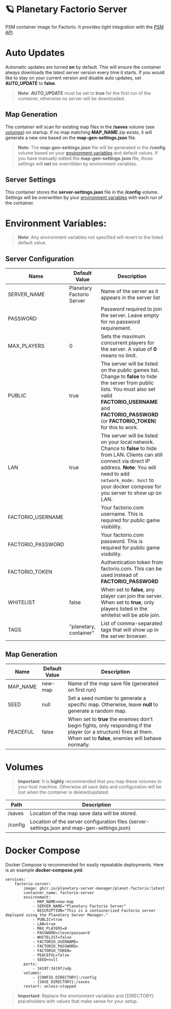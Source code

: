 # 🪐 Planetary Factorio Server
PSM container image for Factorio. It provides tight integration with the [PSM API](https://github.com/planetary-server-manager/api-server).

# Auto Updates
Automatic updates are turned **on** by default. This will ensure the container always downloads the latest server version every time it starts. If you would like to stay on your current version and disable auto updates, set **AUTO_UPDATE** to **false**.

> **Note**: **AUTO_UPDATE** must be set to **true** for the first run of the container, otherwise no server will be downloaded.

## Map Generation
The container will scan for existing map files in the **/saves** volume (see [volumes](#volumes)) on startup. If no map matching **MAP_NAME**.zip exists, it will generate a new one based on the **map-gen-settings.json** file. 

> **Note**: The **map-gen-settings.json** file will be generated in the **/config** volume based on your [environment variables](#environment-variables) and default values. If you have manually edited the **map-gen-settings.json** file, those settings will **not** be overridden by environment variables.

## Server Settings
This container stores the **server-settings.json** file in the **/config** volume. Settings will be overwritten by your [environment variables](#environment-variables) with each run of the container.

# Environment Variables:
> **Note**: Any environment variables not specified will revert to the listed default value.

## Server Configuration
| Name | Default Value | Description |
| --- | --- | --- |
| SERVER_NAME | Planetary Factorio Server | Name of the server as it appears in the server list |
| PASSWORD |  | Password required to join the server. Leave empty for no password requirement. |
| MAX_PLAYERS | 0 | Sets the maximum concurrent players for the server. A value of **0** means no limit. |
| PUBLIC | true | The server will be listed on the public games list. Change to **false** to hide the server from public lists. You must also set valid **FACTORIO_USERNAME** and **FACTORIO_PASSWORD** (or **FACTORIO_TOKEN**) for this to work. |
| LAN | true | The server will be listed on your local network. Chance to **false** to hide from LAN. Clients can still connect via direct IP address. **Note**: You will need to add `network_mode: host` to your docker compose for you server to show up on LAN. | 
| FACTORIO_USERNAME |  | Your factorio.com username. This is required for public game visibility. |
| FACTORIO_PASSWORD |  | Your factorio.com password. This is required for public game visibility. |
| FACTORIO_TOKEN |  | Authentication token from factorio.com. This can be used instead of **FACTORIO_PASSWORD** |
| WHITELIST | false | When set to **false**, any player can join the server. When set to **true**, only players listed in the whitelist will be able join. | 
| TAGS | "planetary, container" | List of comma-separated tags that will show up in the server browser. |

## Map Generation
| Name | Default Value | Description |
| --- | --- | --- |
| MAP_NAME | new-map | Name of the map save file (generated on first run) |
| SEED | null | Set a seed number to generate a specific map. Otherwise, leave **null** to generate a random map. |
| PEACEFUL | false | When set to **true** the enemies don't begin fights, only responding if the player (or a structure) fires at them. When set to **false**, enemies will behave normally. |

# Volumes
> **Important**: It is **highly** recommended that you map these volumes to your host machine. Otherwise all save data and configuration will be lost when the container is deleted/updated.

| Path | Description | 
| --- | --- |
| /saves | Location of the map save data will be stored. |
| /config | Location of the server configuration files (server-settings.json and map-gen-settings.json) |

# Docker Compose
Docker Compose is recommended for easily repeatable deployments. Here is an example **docker-compose.yml**:
```
services:
    factorio-server:
        image: ghcr.io/planetary-server-manager/planet-factorio:latest
        container_name: factorio-server
        environment:
            - MAP_NAME=new-map
            - SERVER_NAME="Planetary Factorio Server"
            - DESCRIPTION="This is a containerized Factorio server deployed using the Planetary Server Manager."
            - PUBLIC=true
            - LAN=true
            - MAX_PLAYERS=0
            - PASSWORD=cleverpassword
            - WHITELIST=false
            - FACTORIO_USERNAME=
            - FACTORIO_PASSWORD=
            - FACTORIO_TOKEN=
            - PEACEFUL=false
            - SEED=null
        ports:
            - 34197:34197/udp
        volumes:
            - {CONFIG DIRECTORY}:/config
            - {SAVE DIRECTORY}:/saves
        restart: unless-stopped
```

> **Important**: Replace the environment variables and {DIRECTORY} placeholders with values that make sense for your setup.